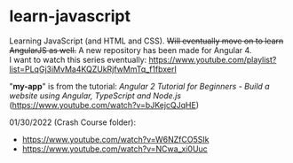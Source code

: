 # learn-javascript
Learning JavaScript (and HTML and CSS). ~~Will eventually move on to learn AngularJS as well.~~ A new repository has been made for Angular 4.  
I want to watch this series eventually: https://www.youtube.com/playlist?list=PLqGj3iMvMa4KQZUkRjfwMmTq_f1fbxerI  

"**my-app**" is from the tutorial: _Angular 2 Tutorial for Beginners - Build a website using Angular, TypeScript and Node.js_  
(https://www.youtube.com/watch?v=bJKejcQJqHE)

01/30/2022 (Crash Course folder):  
- https://www.youtube.com/watch?v=W6NZfCO5SIk  
- https://www.youtube.com/watch?v=NCwa_xi0Uuc 